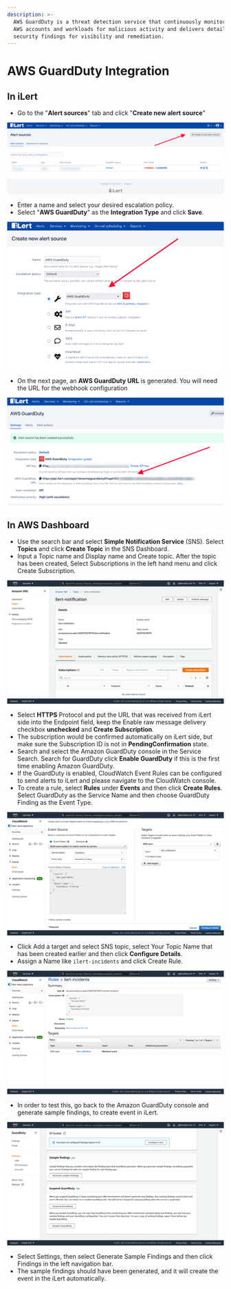 ```yaml
---
description: >-
  AWS GuardDuty is a threat detection service that continuously monitors your
  AWS accounts and workloads for malicious activity and delivers detailed
  security findings for visibility and remediation.
---
```


# AWS GuardDuty Integration

## In iLert

* Go to the "**Alert sources**" tab and click "**Create new alert source**"

![](<../.gitbook/assets/ilert-create-alert (4).png>)

* Enter a name and select your desired escalation policy.  &#x20;
* Select "**AWS GuardDuty**" as the **Integration Type** and click **Save**.

![](../.gitbook/assets/ilert-guardduty.png)

* On the next page, an **AWS GuardDuty URL** is generated. You will need the URL for the webhook configuration

![](<../.gitbook/assets/ilert-guardduty-url (1).png>)

## In AWS Dashboard

* Use the search bar and select **Simple Notification Service** (SNS). Select **Topics** and click **Create Topic** in the SNS Dashboard.
* Input a Topic name and Display name and Create topic. After the topic has been created, Select Subscriptions in the left hand menu and click Create Subscription.

![](../.gitbook/assets/awsguardduty-snstopic.png)

* Select **HTTPS** Protocol and put the URL that was received from iLert side into the Endpoint field, keep the Enable raw message delivery checkbox **unchecked** and **Create Subscription**.
* The subscription would be confirmed automatically on iLert side, but make sure the Subscription ID is not in **PendingConfirmation** state.
* Search and select the Amazon GuardDuty console in the Service Search. Search for GuardDuty click **Enable GuardDuty** if this is the first time enabling Amazon GuardDuty.
* If the GuardDuty is enabled, CloudWatch Event Rules can be configured to send alerts to iLert and please navigate to the CloudWatch console.
* To create a rule, select **Rules** under **Events** and then click **Create Rules**. Select GuardDuty as the Service Name and then choose GuardDuty Finding as the Event Type.

![](<../.gitbook/assets/awsguardduty-cloudwatchrule (1).png>)

* Click Add a target and select SNS topic, select Your Topic Name that has been created earlier and then click **Configure Details**.
* Assign a Name like `ilert-incidents` and click Create Rule.

![](../.gitbook/assets/awsguardduty-rulemade.png)

* In order to test this, go back to the Amazon GuardDuty console and generate sample findings, to create event in iLert.

![](../.gitbook/assets/awsguardduty-generatefindings.png)

* Select Settings, then select Generate Sample Findings and then click Findings in the left navigation bar.
* The sample findings should have been generated, and it will create the event in the iLert automatically.
